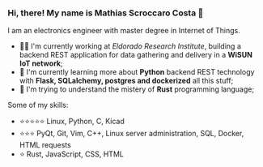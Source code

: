 ### Hi, there! My name is Mathias Scroccaro Costa :wave:

I am an electronics engineer with master degree in Internet of Things.

- :factory_worker: I'm currently working at *Eldorado Research Institute*, building a backend REST application for data gathering and delivery in a **WiSUN IoT network**;
- :snake: I'm currently learning more about **Python** backend REST technology with **Flask, SQLalchemy, postgres and dockerized** all this stuff;
- :crab: I'm trying to understand the mistery of **Rust** programming language; 

Some of my skills:

- :star::star::star::star::star: Linux, Python, C, Kicad
- :star::star::star: PyQt, Git, Vim, C++, Linux server administration, SQL, Docker, HTML requests
- :star: Rust, JavaScript, CSS, HTML


<!--
**mathiasscroccaro/mathiasscroccaro** is a ✨ _special_ ✨ repository because its `README.md` (this file) appears on your GitHub profile.

Here are some ideas to get you started:

- 🔭 I’m currently working on Eldorado Research Institute
- 🌱 I’m currently learning 
- 👯 I’m looking to collaborate on ...
- 🤔 I’m looking for help with ...
- 💬 Ask me about ...
- 📫 How to reach me: ...
- 😄 Pronouns: ...
- ⚡ Fun fact: ...
-->
